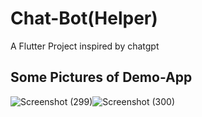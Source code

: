 # Chat-Bot(Helper)

A Flutter Project inspired by chatgpt

## Some Pictures of Demo-App

![Screenshot (299)](https://github.com/user-attachments/assets/290e4ff5-d336-4217-bdae-ed1b51cd5daf)![Screenshot (300)](https://github.com/user-attachments/assets/40b952c2-309a-4d3b-9389-77daff2e097c)

